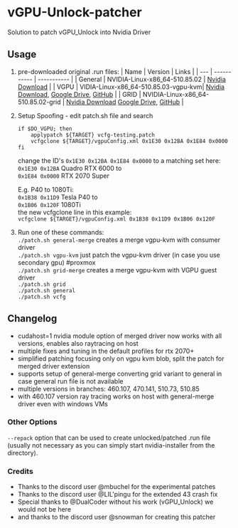 # vGPU-Unlock-patcher
Solution to patch vGPU_Unlock into Nvidia Driver

## Usage

1. pre-downloaded original .run files:
   | Name | Version | Links |
   | --- | ----------- | ----------- |
   | General | NVIDIA-Linux-x86_64-510.85.02 | [Nvidia Download](https://download.nvidia.com/XFree86/Linux-x86_64/510.85.02/NVIDIA-Linux-x86_64-510.85.02.run)  |
   | VGPU | VIDIA-Linux-x86_64-510.85.03-vgpu-kvm| [Nvidia Download](https://enterprise-support.nvidia.com/s/login/?startURL=%2Fs%2F%3Ft%3D1657093205198), [Google Drive](https://drive.google.com/drive/folders/1YwGqtiginXXjSndBBCifTt6SfpVLR9Yx?usp=sharing), [GitHub](https://github.com/VGPU-Community-Drivers/NV-VGPU-Driver/releases/tag/1.0.2) |
   | GRID | NVIDIA-Linux-x86_64-510.85.02-grid | [Nvidia Download](https://enterprise-support.nvidia.com/s/login/?startURL=%2Fs%2F%3Ft%3D1657093205198) [Google Drive](https://drive.google.com/drive/folders/1YwGqtiginXXjSndBBCifTt6SfpVLR9Yx?usp=sharing), [GitHub](https://github.com/VGPU-Community-Drivers/NV-VGPU-Driver/releases/tag/1.0.2) |

2. Setup Spoofing - edit patch.sh file and search 
   ```
   if $DO_VGPU; then
       applypatch ${TARGET} vcfg-testing.patch
       vcfgclone ${TARGET}/vgpuConfig.xml 0x1E30 0x12BA 0x1E84 0x0000
   fi
   ```
   change the ID's `0x1E30 0x12BA 0x1E84 0x0000` to a matching set
   here:  
   `0x1E30 0x12BA` Quadro RTX 6000 to  
   `0x1E84 0x0000` RTX 2070 Super  

   E.g. P40 to 1080Ti:  
   `0x1B38 0x11D9` Tesla P40 to  
   `0x1B06 0x120F` 1080Ti  
   the new vcfgclone line in this example:  
   `vcfgclone ${TARGET}/vgpuConfig.xml 0x1B38 0x11D9 0x1B06 0x120F`

3. Run one of these commands:  
   `./patch.sh general-merge` creates a merge vgpu-kvm with consumer driver  
   `./patch.sh vgpu-kvm` just patch the vgpu-kvm driver (in case you use secondary gpu) #proxmox  
   `./patch.sh grid-merge` creates a merge vgpu-kvm with VGPU guest driver  
   `./patch.sh grid`  
   `./patch.sh general`  
   `./patch.sh vcfg`

## Changelog

- cudahost=1 nvidia module option of merged driver now works with all versions, enables also raytracing on host
- multiple fixes and tuning in the default profiles for rtx 2070+
- simplified patching focusing only on vgpu kvm blob, split the patch for merged driver extension
- supports setup of general-merge converting grid variant to general in case general run file is not available
- multiple versions in branches: 460.107, 470.141, 510.73, 510.85
- with 460.107 version ray tracing works on host with general-merge driver even with windows VMs

### Other Options 

`--repack` option that can be used to create unlocked/patched .run file (usually not necessary as you can simply start nvidia-installer from the directory).

### Credits
- Thanks to the discord user @mbuchel for the experimental patches
- Thanks to the discord user @LIL'pingu for the extended 43 crash fix
- Special thanks to @DualCoder without his work (vGPU_Unlock) we would not be here
- and thanks to the discord user @snowman for creating this patcher

